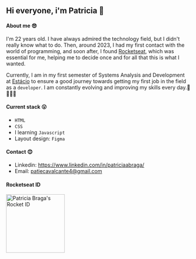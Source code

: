 ## Hi everyone, i'm Patricia 👋

#### About me 😎
 I'm 22 years old. I have always admired the technology field, but I didn't really know what to do. Then, around 2023, I had my first contact with the world of programming, and soon after, I found [Rocketseat](https://www.rocketseat.com.br), which was essential for me, helping me to decide once and for all that this is what I wanted.
 
Currently, I am in my first semester of Systems Analysis and Development at [Estácio](https://estacio.br/a-estacio/unidades/parangaba?srsltid=AfmBOopTC6udGXxNIkbPhStV9OnU1XYHJUPFixxofByG4a2tTrDVfk-E) to ensure a good journey towards getting my first job in the field as a `developer`. I am constantly evolving and improving my skills every day.🚀🤩👩‍💻
 

#### Current stack 😮
- `HTML`
- `CSS`
- I learning `Javascript`
- Layout design: `Figma`
  

#### Contact 😊
- Linkedin: https://www.linkedin.com/in/patriciaabraga/
- Email: patiecavalcante4@gmail.com


#### Rocketseat ID
<a href="https://app.rocketseat.com.br/me/patriciabrr"><img src="https://app.rocketseat.com.br/api/rocketid/share?slug=patriciabrr&type=card" width="160" alt="Patricia Braga's Rocket ID"/></a>

